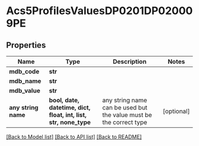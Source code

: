 # Acs5ProfilesValuesDP0201DP020009PE


## Properties
Name | Type | Description | Notes
------------ | ------------- | ------------- | -------------
**mdb_code** | **str** |  | 
**mdb_name** | **str** |  | 
**mdb_value** | **str** |  | 
**any string name** | **bool, date, datetime, dict, float, int, list, str, none_type** | any string name can be used but the value must be the correct type | [optional]

[[Back to Model list]](../README.md#documentation-for-models) [[Back to API list]](../README.md#documentation-for-api-endpoints) [[Back to README]](../README.md)


